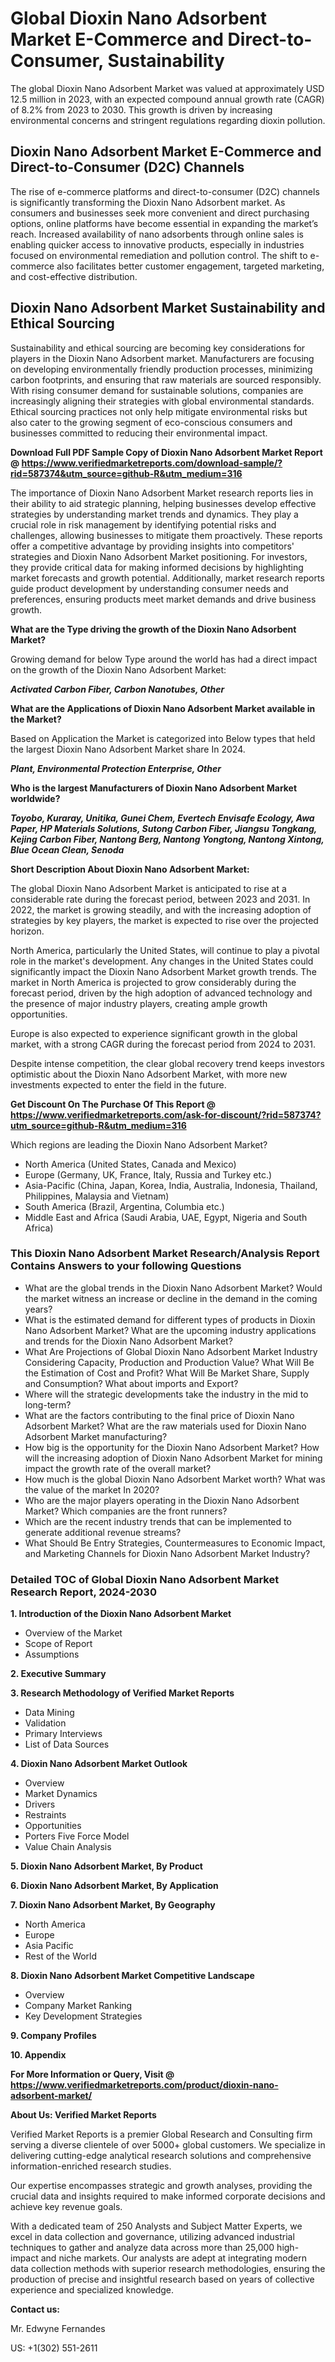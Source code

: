 <h1>Global Dioxin Nano Adsorbent Market E-Commerce and Direct-to-Consumer, Sustainability</h1><p class=""><p>The global Dioxin Nano Adsorbent Market was valued at approximately USD 12.5 million in 2023, with an expected compound annual growth rate (CAGR) of 8.2% from 2023 to 2030. This growth is driven by increasing environmental concerns and stringent regulations regarding dioxin pollution.</p><h2>Dioxin Nano Adsorbent Market E-Commerce and Direct-to-Consumer (D2C) Channels</h2><p>The rise of e-commerce platforms and direct-to-consumer (D2C) channels is significantly transforming the Dioxin Nano Adsorbent market. As consumers and businesses seek more convenient and direct purchasing options, online platforms have become essential in expanding the market’s reach. Increased availability of nano adsorbents through online sales is enabling quicker access to innovative products, especially in industries focused on environmental remediation and pollution control. The shift to e-commerce also facilitates better customer engagement, targeted marketing, and cost-effective distribution.</p><h2>Dioxin Nano Adsorbent Market Sustainability and Ethical Sourcing</h2><p>Sustainability and ethical sourcing are becoming key considerations for players in the Dioxin Nano Adsorbent market. Manufacturers are focusing on developing environmentally friendly production processes, minimizing carbon footprints, and ensuring that raw materials are sourced responsibly. With rising consumer demand for sustainable solutions, companies are increasingly aligning their strategies with global environmental standards. Ethical sourcing practices not only help mitigate environmental risks but also cater to the growing segment of eco-conscious consumers and businesses committed to reducing their environmental impact.</p></p><p class=""><strong>Download Full PDF Sample Copy of Dioxin Nano Adsorbent Market Report @ <a href="https://www.verifiedmarketreports.com/download-sample/?rid=587374&utm_source=github-R&utm_medium=316" target="_blank">https://www.verifiedmarketreports.com/download-sample/?rid=587374&utm_source=github-R&utm_medium=316</a></strong></p><p>The importance of&nbsp;Dioxin Nano Adsorbent Market research reports lies in their ability to aid strategic planning, helping businesses develop effective strategies by understanding market trends and dynamics. They play a crucial role in risk management by identifying potential risks and challenges, allowing businesses to mitigate them proactively. These reports offer a competitive advantage by providing insights into competitors' strategies and Dioxin Nano Adsorbent Market positioning. For investors, they provide critical data for making informed decisions by highlighting market forecasts and growth potential. Additionally, market research reports guide product development by understanding consumer needs and preferences, ensuring products meet market demands and drive business growth.</p><p><strong>What are the&nbsp;Type driving the growth of the Dioxin Nano Adsorbent Market?</strong></p><p id="" class="">Growing demand for below Type around the world has had a direct impact on the growth of the Dioxin Nano Adsorbent Market:</p><p class=""><em><strong>Activated Carbon Fiber, Carbon Nanotubes, Other</strong></em></p><p class=""><strong>What are the&nbsp;Applications&nbsp;of Dioxin Nano Adsorbent Market available in the Market?</strong></p><p id="" class="">Based on Application the Market is categorized into Below types that held the largest Dioxin Nano Adsorbent Market share In 2024.</p><p class=""><em><strong>Plant, Environmental Protection Enterprise, Other</strong></em></p><p class=""><strong>Who is the largest Manufacturers of Dioxin Nano Adsorbent Market worldwide?</strong></p><p><em><strong>Toyobo, Kuraray, Unitika, Gunei Chem, Evertech Envisafe Ecology, Awa Paper, HP Materials Solutions, Sutong Carbon Fiber, Jiangsu Tongkang, Kejing Carbon Fiber, Nantong Berg, Nantong Yongtong, Nantong Xintong, Blue Ocean Clean, Senoda</strong></em></p><p id="" class=""><strong>Short Description About Dioxin Nano Adsorbent Market:</strong></p><p>The global Dioxin Nano Adsorbent Market is anticipated to rise at a considerable rate during the forecast period, between 2023 and 2031. In 2022, the market is growing steadily, and with the increasing adoption of strategies by key players, the market is expected to rise over the projected horizon.</p><p>North America, particularly the United States, will continue to play a pivotal role in the market's development. Any changes in the United States could significantly impact the Dioxin Nano Adsorbent Market growth trends. The market in North America is projected to grow considerably during the forecast period, driven by the high adoption of advanced technology and the presence of major industry players, creating ample growth opportunities.</p><p>Europe is also expected to experience significant growth in the global market, with a strong CAGR during the forecast period from 2024 to 2031.</p><p>Despite intense competition, the clear global recovery trend keeps investors optimistic about the Dioxin Nano Adsorbent Market, with more new investments expected to enter the field in the future.</p><p id="" class=""><strong>Get Discount On The Purchase Of This Report @ <a href="https://www.verifiedmarketreports.com/ask-for-discount/?rid=587374?utm_source=github-R&utm_medium=316" target="_blank">https://www.verifiedmarketreports.com/ask-for-discount/?rid=587374?utm_source=github-R&utm_medium=316</a></strong></p><p class="">Which regions are leading the Dioxin Nano Adsorbent Market?</p><ul><li>North America (United States, Canada and Mexico)</li><li>Europe (Germany, UK, France, Italy, Russia and Turkey etc.)</li><li>Asia-Pacific (China, Japan, Korea, India, Australia, Indonesia, Thailand, Philippines, Malaysia and Vietnam)</li><li>South America (Brazil, Argentina, Columbia etc.)</li><li>Middle East and Africa (Saudi Arabia, UAE, Egypt, Nigeria and South Africa)</li></ul><h3 id="" class="">This Dioxin Nano Adsorbent Market Research/Analysis Report Contains Answers to your following Questions</h3><ul><li>What are the global trends in the Dioxin Nano Adsorbent Market? Would the market witness an increase or decline in the demand in the coming years?</li><li>What is the estimated demand for different types of products in Dioxin Nano Adsorbent Market? What are the upcoming industry applications and trends for the Dioxin Nano Adsorbent Market?</li><li>What Are Projections of Global Dioxin Nano Adsorbent Market Industry Considering Capacity, Production and Production Value? What Will Be the Estimation of Cost and Profit? What Will Be Market Share, Supply and Consumption? What about imports and Export?</li><li>Where will the strategic developments take the industry in the mid to long-term?</li><li>What are the factors contributing to the final price of Dioxin Nano Adsorbent Market? What are the raw materials used for Dioxin Nano Adsorbent Market manufacturing?</li><li>How big is the opportunity for the Dioxin Nano Adsorbent Market? How will the increasing adoption of Dioxin Nano Adsorbent Market for mining impact the growth rate of the overall market?</li><li>How much is the global Dioxin Nano Adsorbent Market worth? What was the value of the market In 2020?</li><li>Who are the major players operating in the Dioxin Nano Adsorbent Market? Which companies are the front runners?</li><li>Which are the recent industry trends that can be implemented to generate additional revenue streams?</li><li>What Should Be Entry Strategies, Countermeasures to Economic Impact, and Marketing Channels for Dioxin Nano Adsorbent Market Industry?</li></ul><h3 id="" class="">Detailed TOC of Global Dioxin Nano Adsorbent Market Research Report, 2024-2030</h3><p id="" class=""><strong>1. Introduction of the Dioxin Nano Adsorbent Market</strong></p><ul><li>Overview of the Market</li><li>Scope of Report</li><li>Assumptions</li></ul><p id="" class=""><strong>2. Executive Summary</strong></p><p id="" class=""><strong>3. Research Methodology of Verified Market Reports</strong></p><ul><li>Data Mining</li><li>Validation</li><li>Primary Interviews</li><li>List of Data Sources</li></ul><p id="" class=""><strong>4. Dioxin Nano Adsorbent Market Outlook</strong></p><ul><li>Overview</li><li>Market Dynamics</li><li>Drivers</li><li>Restraints</li><li>Opportunities</li><li>Porters Five Force Model</li><li>Value Chain Analysis</li></ul><p id="" class=""><strong>5. Dioxin Nano Adsorbent Market, By Product</strong></p><p id="" class=""><strong>6. Dioxin Nano Adsorbent Market, By Application</strong></p><p id="" class=""><strong>7. Dioxin Nano Adsorbent Market, By Geography</strong></p><ul><li>North America</li><li>Europe</li><li>Asia Pacific</li><li>Rest of the World</li></ul><p id="" class=""><strong>8. Dioxin Nano Adsorbent Market Competitive Landscape</strong></p><ul><li>Overview</li><li>Company Market Ranking</li><li>Key Development Strategies</li></ul><p id="" class=""><strong>9. Company Profiles</strong></p><p id="" class=""><strong>10. Appendix</strong></p><p id="" class=""><strong>For More Information or Query, Visit @ <a href="https://www.verifiedmarketreports.com/product/dioxin-nano-adsorbent-market/" target="_blank">https://www.verifiedmarketreports.com/product/dioxin-nano-adsorbent-market/</a></strong></p><p id="" class=""><strong>About Us: Verified Market Reports</strong></p><p id="" class="">Verified Market Reports is a premier Global Research and Consulting firm serving a diverse clientele of over 5000+ global customers. We specialize in delivering cutting-edge analytical research solutions and comprehensive information-enriched research studies.</p><p id="" class="">Our expertise encompasses strategic and growth analyses, providing the crucial data and insights required to make informed corporate decisions and achieve key revenue goals.</p><p id="" class="">With a dedicated team of 250 Analysts and Subject Matter Experts, we excel in data collection and governance, utilizing advanced industrial techniques to gather and analyze data across more than 25,000 high-impact and niche markets. Our analysts are adept at integrating modern data collection methods with superior research methodologies, ensuring the production of precise and insightful research based on years of collective experience and specialized knowledge.</p><p id="" class=""><strong>Contact us:</strong></p><p id="" class="">Mr. Edwyne Fernandes</p><p id="" class="">US: +1(302) 551-2611</p>